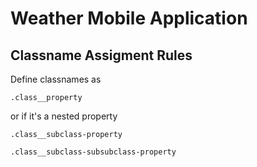 # Weather Mobile Application

## Classname Assigment Rules

Define classnames as

`.class__property`

or if it's a nested property

`.class__subclass-property`

`.class__subclass-subsubclass-property`
